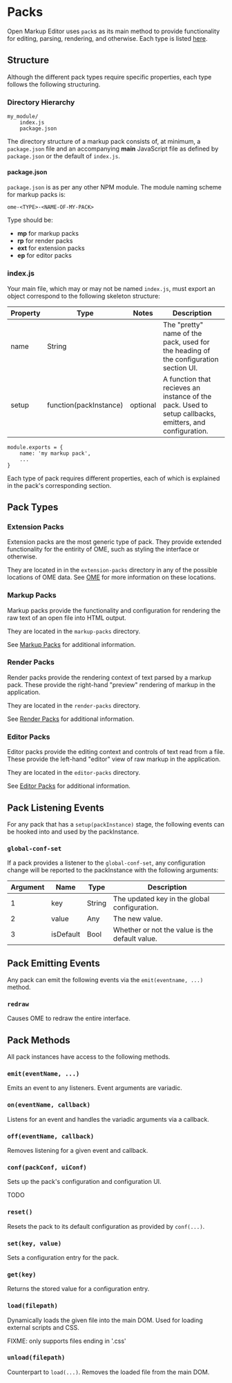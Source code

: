 # Packs
Open Markup Editor uses `pack`s  as its main method to provide functionality for editing, parsing, rendering, and otherwise. Each type is listed [here](#pack-types).

## Structure
Although the different pack types require specific properties, each type follows the following structuring.

### Directory Hierarchy
```
my_module/
    index.js
    package.json
```

The directory structure of a markup pack consists of, at minimum, a `package.json` file and an accompanying **main** JavaScript file as defined by `package.json` or the default of `index.js`.

#### package.json
`package.json` is as per any other NPM module. The module naming scheme for markup packs is:

    ome-<TYPE>-<NAME-OF-MY-PACK>

Type should be:
  * **mp** for markup packs
  * **rp** for render packs
  * **ext** for extension packs
  * **ep** for editor packs

### index.js
Your main file, which may or may not be named `index.js`, must export an object correspond to the following skeleton structure:

| Property  | Type   | Notes | Description
|-|-|-|-
| name      | String |  | The "pretty" name of the pack, used for the heading of the configuration section UI.
| setup     | function(packInstance) | optional | A function that recieves an instance of the pack. Used to setup callbacks, emitters, and configuration.

    module.exports = {
        name: 'my markup pack',
        ...
    }

Each type of pack requires different properties, each of which is explained in the pack's corresponding section.

## Pack Types
### Extension Packs
Extension packs are the most generic type of pack. They provide extended functionality for the entirity of OME, such as styling the interface or otherwise.

They are located in in the `extension-packs` directory in any of the possible locations of OME data. See [OME](ome) for more information on these locations.

### Markup Packs
Markup packs provide the functionality and configuration for rendering the raw text of an open file into HTML output.

They are located in the `markup-packs` directory.

See [Markup Packs](markup-packs) for additional information.

### Render Packs
Render packs provide the rendering context of text parsed by a markup pack. These provide the right-hand "preview" rendering of markup in the application.

They are located in the `render-packs` directory.

See [Render Packs](render-packs) for additional information.

### Editor Packs
Editor packs provide the editing context and controls of text read from a file. These provide the left-hand "editor" view of raw markup in the application.

They are located in the `editor-packs` directory.

See [Editor Packs](editor-packs) for additional information.

## Pack Listening Events
For any pack that has a `setup(packInstance)` stage, the following events can be hooked into and used by the packInstance.

### `global-conf-set`
If a pack provides a listener to the `global-conf-set`, any configuration change will be reported to the packInstance with the following arguments:

| Argument  | Name      | Type   | Description 
|-----------|-----------|--------|-------------
| 1         | key       | String | The updated key in the global configuration.
| 2         | value     | Any    | The new value.
| 3         | isDefault | Bool   | Whether or not the value is the default value.

## Pack Emitting Events
Any pack can emit the following events via the `emit(eventname, ...)` method.

### `redraw`
Causes OME to redraw the entire interface.

## Pack Methods
All pack instances have access to the following methods.

### `emit(eventName, ...)`
Emits an event to any listeners. Event arguments are variadic.

### `on(eventName, callback)`
Listens for an event and handles the variadic arguments via a callback.

### `off(eventName, callback)`
Removes listening for a given event and callback.

### `conf(packConf, uiConf)`
Sets up the pack's configuration and configuration UI.

TODO
 
### `reset()`
Resets the pack to its default configuration as provided by `conf(...)`.

### `set(key, value)`
Sets a configuration entry for the pack.

### `get(key)`
Returns the stored value for a configuration entry.

### `load(filepath)`
Dynamically loads the given file into the main DOM. Used for loading external scripts and CSS.

FIXME: only supports files ending in '.css'

### `unload(filepath)`
Counterpart to `load(...)`. Removes the loaded file from the main DOM.
